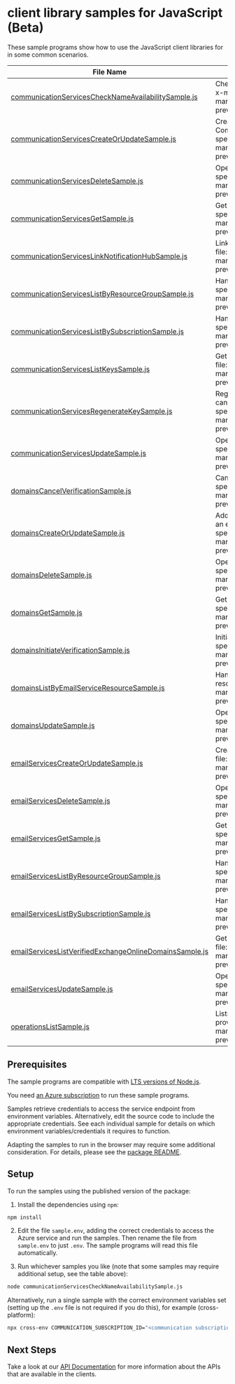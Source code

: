 # client library samples for JavaScript (Beta)

These sample programs show how to use the JavaScript client libraries for in some common scenarios.

| **File Name**                                                                                                   | **Description**                                                                                                                                                                                                                                                                       |
| --------------------------------------------------------------------------------------------------------------- | ------------------------------------------------------------------------------------------------------------------------------------------------------------------------------------------------------------------------------------------------------------------------------------- |
| [communicationServicesCheckNameAvailabilitySample.js][communicationserviceschecknameavailabilitysample]         | Checks that the CommunicationService name is valid and is not already in use. x-ms-original-file: specification/communication/resource-manager/Microsoft.Communication/preview/2022-07-01-preview/examples/communicationServices/checkNameAvailabilityAvailable.json                  |
| [communicationServicesCreateOrUpdateSample.js][communicationservicescreateorupdatesample]                       | Create a new CommunicationService or update an existing CommunicationService. x-ms-original-file: specification/communication/resource-manager/Microsoft.Communication/preview/2022-07-01-preview/examples/communicationServices/createOrUpdate.json                                  |
| [communicationServicesDeleteSample.js][communicationservicesdeletesample]                                       | Operation to delete a CommunicationService. x-ms-original-file: specification/communication/resource-manager/Microsoft.Communication/preview/2022-07-01-preview/examples/communicationServices/delete.json                                                                            |
| [communicationServicesGetSample.js][communicationservicesgetsample]                                             | Get the CommunicationService and its properties. x-ms-original-file: specification/communication/resource-manager/Microsoft.Communication/preview/2022-07-01-preview/examples/communicationServices/get.json                                                                          |
| [communicationServicesLinkNotificationHubSample.js][communicationserviceslinknotificationhubsample]             | Links an Azure Notification Hub to this communication service. x-ms-original-file: specification/communication/resource-manager/Microsoft.Communication/preview/2022-07-01-preview/examples/communicationServices/linkNotificationHub.json                                            |
| [communicationServicesListByResourceGroupSample.js][communicationserviceslistbyresourcegroupsample]             | Handles requests to list all resources in a resource group. x-ms-original-file: specification/communication/resource-manager/Microsoft.Communication/preview/2022-07-01-preview/examples/communicationServices/listByResourceGroup.json                                               |
| [communicationServicesListBySubscriptionSample.js][communicationserviceslistbysubscriptionsample]               | Handles requests to list all resources in a subscription. x-ms-original-file: specification/communication/resource-manager/Microsoft.Communication/preview/2022-07-01-preview/examples/communicationServices/listBySubscription.json                                                  |
| [communicationServicesListKeysSample.js][communicationserviceslistkeyssample]                                   | Get the access keys of the CommunicationService resource. x-ms-original-file: specification/communication/resource-manager/Microsoft.Communication/preview/2022-07-01-preview/examples/communicationServices/listKeys.json                                                            |
| [communicationServicesRegenerateKeySample.js][communicationservicesregeneratekeysample]                         | Regenerate CommunicationService access key. PrimaryKey and SecondaryKey cannot be regenerated at the same time. x-ms-original-file: specification/communication/resource-manager/Microsoft.Communication/preview/2022-07-01-preview/examples/communicationServices/regenerateKey.json |
| [communicationServicesUpdateSample.js][communicationservicesupdatesample]                                       | Operation to update an existing CommunicationService. x-ms-original-file: specification/communication/resource-manager/Microsoft.Communication/preview/2022-07-01-preview/examples/communicationServices/update.json                                                                  |
| [domainsCancelVerificationSample.js][domainscancelverificationsample]                                           | Cancel verification of DNS record. x-ms-original-file: specification/communication/resource-manager/Microsoft.Communication/preview/2022-07-01-preview/examples/domains/cancelVerification.json                                                                                       |
| [domainsCreateOrUpdateSample.js][domainscreateorupdatesample]                                                   | Add a new Domains resource under the parent EmailService resource or update an existing Domains resource. x-ms-original-file: specification/communication/resource-manager/Microsoft.Communication/preview/2022-07-01-preview/examples/domains/createOrUpdate.json                    |
| [domainsDeleteSample.js][domainsdeletesample]                                                                   | Operation to delete a Domains resource. x-ms-original-file: specification/communication/resource-manager/Microsoft.Communication/preview/2022-07-01-preview/examples/domains/delete.json                                                                                              |
| [domainsGetSample.js][domainsgetsample]                                                                         | Get the Domains resource and its properties. x-ms-original-file: specification/communication/resource-manager/Microsoft.Communication/preview/2022-07-01-preview/examples/domains/get.json                                                                                            |
| [domainsInitiateVerificationSample.js][domainsinitiateverificationsample]                                       | Initiate verification of DNS record. x-ms-original-file: specification/communication/resource-manager/Microsoft.Communication/preview/2022-07-01-preview/examples/domains/initiateVerification.json                                                                                   |
| [domainsListByEmailServiceResourceSample.js][domainslistbyemailserviceresourcesample]                           | Handles requests to list all Domains resources under the parent EmailServices resource. x-ms-original-file: specification/communication/resource-manager/Microsoft.Communication/preview/2022-07-01-preview/examples/domains/listByEmailService.json                                  |
| [domainsUpdateSample.js][domainsupdatesample]                                                                   | Operation to update an existing Domains resource. x-ms-original-file: specification/communication/resource-manager/Microsoft.Communication/preview/2022-07-01-preview/examples/domains/update.json                                                                                    |
| [emailServicesCreateOrUpdateSample.js][emailservicescreateorupdatesample]                                       | Create a new EmailService or update an existing EmailService. x-ms-original-file: specification/communication/resource-manager/Microsoft.Communication/preview/2022-07-01-preview/examples/emailServices/createOrUpdate.json                                                          |
| [emailServicesDeleteSample.js][emailservicesdeletesample]                                                       | Operation to delete a EmailService. x-ms-original-file: specification/communication/resource-manager/Microsoft.Communication/preview/2022-07-01-preview/examples/emailServices/delete.json                                                                                            |
| [emailServicesGetSample.js][emailservicesgetsample]                                                             | Get the EmailService and its properties. x-ms-original-file: specification/communication/resource-manager/Microsoft.Communication/preview/2022-07-01-preview/examples/emailServices/get.json                                                                                          |
| [emailServicesListByResourceGroupSample.js][emailserviceslistbyresourcegroupsample]                             | Handles requests to list all resources in a resource group. x-ms-original-file: specification/communication/resource-manager/Microsoft.Communication/preview/2022-07-01-preview/examples/emailServices/listByResourceGroup.json                                                       |
| [emailServicesListBySubscriptionSample.js][emailserviceslistbysubscriptionsample]                               | Handles requests to list all resources in a subscription. x-ms-original-file: specification/communication/resource-manager/Microsoft.Communication/preview/2022-07-01-preview/examples/emailServices/listBySubscription.json                                                          |
| [emailServicesListVerifiedExchangeOnlineDomainsSample.js][emailserviceslistverifiedexchangeonlinedomainssample] | Get a list of domains that are fully verified in Exchange Online. x-ms-original-file: specification/communication/resource-manager/Microsoft.Communication/preview/2022-07-01-preview/examples/emailServices/getVerifiedExchangeOnlineDomains.json                                    |
| [emailServicesUpdateSample.js][emailservicesupdatesample]                                                       | Operation to update an existing EmailService. x-ms-original-file: specification/communication/resource-manager/Microsoft.Communication/preview/2022-07-01-preview/examples/emailServices/update.json                                                                                  |
| [operationsListSample.js][operationslistsample]                                                                 | Lists all of the available REST API operations of the Microsoft.Communication provider. x-ms-original-file: specification/communication/resource-manager/Microsoft.Communication/preview/2022-07-01-preview/examples/communicationServices/operationsList.json                        |

## Prerequisites

The sample programs are compatible with [LTS versions of Node.js](https://github.com/nodejs/release#release-schedule).

You need [an Azure subscription][freesub] to run these sample programs.

Samples retrieve credentials to access the service endpoint from environment variables. Alternatively, edit the source code to include the appropriate credentials. See each individual sample for details on which environment variables/credentials it requires to function.

Adapting the samples to run in the browser may require some additional consideration. For details, please see the [package README][package].

## Setup

To run the samples using the published version of the package:

1. Install the dependencies using `npm`:

```bash
npm install
```

2. Edit the file `sample.env`, adding the correct credentials to access the Azure service and run the samples. Then rename the file from `sample.env` to just `.env`. The sample programs will read this file automatically.

3. Run whichever samples you like (note that some samples may require additional setup, see the table above):

```bash
node communicationServicesCheckNameAvailabilitySample.js
```

Alternatively, run a single sample with the correct environment variables set (setting up the `.env` file is not required if you do this), for example (cross-platform):

```bash
npx cross-env COMMUNICATION_SUBSCRIPTION_ID="<communication subscription id>" COMMUNICATION_SUBSCRIPTION_ID="<communication subscription id>" node communicationServicesCheckNameAvailabilitySample.js
```

## Next Steps

Take a look at our [API Documentation][apiref] for more information about the APIs that are available in the clients.

[communicationserviceschecknameavailabilitysample]: https://github.com/Azure/azure-sdk-for-js/blob/main/sdk/communication/arm-communication/samples/v4-beta/javascript/communicationServicesCheckNameAvailabilitySample.js
[communicationservicescreateorupdatesample]: https://github.com/Azure/azure-sdk-for-js/blob/main/sdk/communication/arm-communication/samples/v4-beta/javascript/communicationServicesCreateOrUpdateSample.js
[communicationservicesdeletesample]: https://github.com/Azure/azure-sdk-for-js/blob/main/sdk/communication/arm-communication/samples/v4-beta/javascript/communicationServicesDeleteSample.js
[communicationservicesgetsample]: https://github.com/Azure/azure-sdk-for-js/blob/main/sdk/communication/arm-communication/samples/v4-beta/javascript/communicationServicesGetSample.js
[communicationserviceslinknotificationhubsample]: https://github.com/Azure/azure-sdk-for-js/blob/main/sdk/communication/arm-communication/samples/v4-beta/javascript/communicationServicesLinkNotificationHubSample.js
[communicationserviceslistbyresourcegroupsample]: https://github.com/Azure/azure-sdk-for-js/blob/main/sdk/communication/arm-communication/samples/v4-beta/javascript/communicationServicesListByResourceGroupSample.js
[communicationserviceslistbysubscriptionsample]: https://github.com/Azure/azure-sdk-for-js/blob/main/sdk/communication/arm-communication/samples/v4-beta/javascript/communicationServicesListBySubscriptionSample.js
[communicationserviceslistkeyssample]: https://github.com/Azure/azure-sdk-for-js/blob/main/sdk/communication/arm-communication/samples/v4-beta/javascript/communicationServicesListKeysSample.js
[communicationservicesregeneratekeysample]: https://github.com/Azure/azure-sdk-for-js/blob/main/sdk/communication/arm-communication/samples/v4-beta/javascript/communicationServicesRegenerateKeySample.js
[communicationservicesupdatesample]: https://github.com/Azure/azure-sdk-for-js/blob/main/sdk/communication/arm-communication/samples/v4-beta/javascript/communicationServicesUpdateSample.js
[domainscancelverificationsample]: https://github.com/Azure/azure-sdk-for-js/blob/main/sdk/communication/arm-communication/samples/v4-beta/javascript/domainsCancelVerificationSample.js
[domainscreateorupdatesample]: https://github.com/Azure/azure-sdk-for-js/blob/main/sdk/communication/arm-communication/samples/v4-beta/javascript/domainsCreateOrUpdateSample.js
[domainsdeletesample]: https://github.com/Azure/azure-sdk-for-js/blob/main/sdk/communication/arm-communication/samples/v4-beta/javascript/domainsDeleteSample.js
[domainsgetsample]: https://github.com/Azure/azure-sdk-for-js/blob/main/sdk/communication/arm-communication/samples/v4-beta/javascript/domainsGetSample.js
[domainsinitiateverificationsample]: https://github.com/Azure/azure-sdk-for-js/blob/main/sdk/communication/arm-communication/samples/v4-beta/javascript/domainsInitiateVerificationSample.js
[domainslistbyemailserviceresourcesample]: https://github.com/Azure/azure-sdk-for-js/blob/main/sdk/communication/arm-communication/samples/v4-beta/javascript/domainsListByEmailServiceResourceSample.js
[domainsupdatesample]: https://github.com/Azure/azure-sdk-for-js/blob/main/sdk/communication/arm-communication/samples/v4-beta/javascript/domainsUpdateSample.js
[emailservicescreateorupdatesample]: https://github.com/Azure/azure-sdk-for-js/blob/main/sdk/communication/arm-communication/samples/v4-beta/javascript/emailServicesCreateOrUpdateSample.js
[emailservicesdeletesample]: https://github.com/Azure/azure-sdk-for-js/blob/main/sdk/communication/arm-communication/samples/v4-beta/javascript/emailServicesDeleteSample.js
[emailservicesgetsample]: https://github.com/Azure/azure-sdk-for-js/blob/main/sdk/communication/arm-communication/samples/v4-beta/javascript/emailServicesGetSample.js
[emailserviceslistbyresourcegroupsample]: https://github.com/Azure/azure-sdk-for-js/blob/main/sdk/communication/arm-communication/samples/v4-beta/javascript/emailServicesListByResourceGroupSample.js
[emailserviceslistbysubscriptionsample]: https://github.com/Azure/azure-sdk-for-js/blob/main/sdk/communication/arm-communication/samples/v4-beta/javascript/emailServicesListBySubscriptionSample.js
[emailserviceslistverifiedexchangeonlinedomainssample]: https://github.com/Azure/azure-sdk-for-js/blob/main/sdk/communication/arm-communication/samples/v4-beta/javascript/emailServicesListVerifiedExchangeOnlineDomainsSample.js
[emailservicesupdatesample]: https://github.com/Azure/azure-sdk-for-js/blob/main/sdk/communication/arm-communication/samples/v4-beta/javascript/emailServicesUpdateSample.js
[operationslistsample]: https://github.com/Azure/azure-sdk-for-js/blob/main/sdk/communication/arm-communication/samples/v4-beta/javascript/operationsListSample.js
[apiref]: https://docs.microsoft.com/javascript/api/@azure/arm-communication?view=azure-node-preview
[freesub]: https://azure.microsoft.com/free/
[package]: https://github.com/Azure/azure-sdk-for-js/tree/main/sdk/communication/arm-communication/README.md
